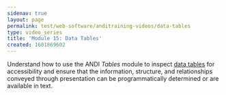 ```yaml
---
sidenav: true
layout: page
permalink: test/web-software/anditraining-videos/data-tables
type: video_series
title: 'Module 15: Data Tables'
created: 1601869602
---
```


Understand how to use the ANDI _Tables_ module to inspect [data tables][1] for accessibility and ensure that the information, structure, and relationships conveyed through presentation can be programmatically determined or are available in text.

 [1]: /content/glossary#data-table